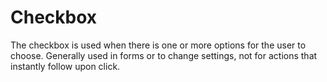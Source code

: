 # Checkbox

The checkbox is used when there is one or more options for the user to choose.
Generally used in forms or to change settings, not for actions that instantly follow upon click.
